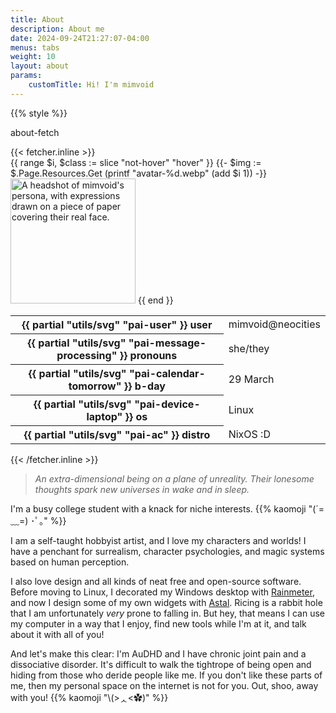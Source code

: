 ```yaml
---
title: About
description: About me
date: 2024-09-24T21:27:07-04:00
menus: tabs
weight: 10
layout: about
params:
    customTitle: Hi! I'm mimvoid
---
```


{{% style %}}

<div class="fetcher">
  <p class="prompt tertiary">about-fetch</p>
  <div class="content">
    {{< fetcher.inline >}}
      <div class="art pop">
        {{ range $i, $class := slice "not-hover" "hover" }}
          {{- $img := $.Page.Resources.Get (printf "avatar-%d.webp" (add $i 1)) -}}
          <img
            class="{{ $class }}"
            src="{{ $img.RelPermalink }}"
            width="200"
            height="200"
            alt="A headshot of mimvoid's persona, with expressions drawn on a piece of paper covering their real face."
          />
        {{ end }}
      </div>
      <div class="text">
        <table class="info">
          <tr>
            <th>{{ partial "utils/svg" "pai-user" }} user</th>
            <td>mimvoid<span class="primary">@</span>neocities</td>
          </tr>
          <tr>
            <th>{{ partial "utils/svg" "pai-message-processing" }} pronouns</th>
            <td>she/they</td>
          </tr>
          <tr>
            <th>{{ partial "utils/svg" "pai-calendar-tomorrow" }} b-day</th>
            <td>29 March</td>
          </tr>
          <tr>
            <th>{{ partial "utils/svg" "pai-device-laptop" }} os</th>
            <td>Linux</td>
          </tr>
          <tr>
            <th>{{ partial "utils/svg" "pai-ac" }} distro</th>
            <td>NixOS :D</td>
          </tr>
        </table>
        <div class="palette">
          <span class="primary"></span>
          <span class="secondary"></span>
          <span class="tertiary"></span>
        </div>
      </div>
    {{< /fetcher.inline >}}
  </div>
</div>

> *An extra-dimensional being on a plane of unreality.*
> *Their lonesome thoughts spark new universes in wake and in sleep.*

I'm a busy college student with a knack for niche interests.
{{% kaomoji "(´=﹏=) ･ﾟ｡" %}}

I am a self-taught hobbyist artist, and I love my characters and worlds! I have a penchant for surrealism, character psychologies, and magic systems based on human perception.

I also love design and all kinds of neat free and open-source software. Before moving to Linux, I decorated my Windows desktop with [Rainmeter][1], and now I design some of my own widgets with [Astal][2]. Ricing is a rabbit hole that I am unfortunately *very* prone to falling in. But hey, that means I can use my computer in a way that I enjoy, find new tools while I'm at it, and talk about it with all of you!

And let's make this clear: I'm AuDHD and I have chronic joint pain and a dissociative disorder. It's difficult to walk the tightrope of being open and hiding from those who deride people like me. If you don't like these parts of me, then my personal space on the internet is not for you. Out, shoo, away with you!
{{% kaomoji "\\(>ᆺ<✿)" %}}

[1]: https://www.rainmeter.net
[2]: https://aylur.github.io/astal

